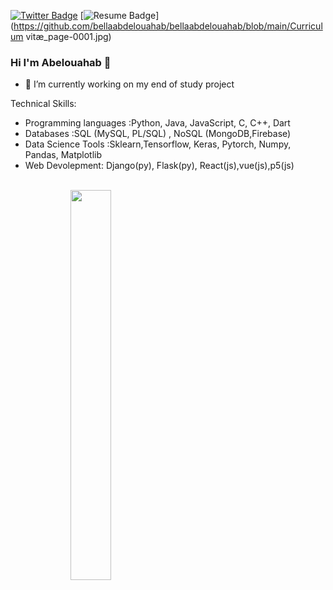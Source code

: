 [![Twitter Badge](https://img.shields.io/badge/Twitter-Profile-informational?style=flat&logo=twitter&logoColor=white&color=1CA2F1)](https://twitter.com/Abdobella448)
[![Resume Badge](https://img.shields.io/badge/CV-Resume-informational?style=flat&logo=book&logoColor=white&color=important)](https://github.com/bellaabdelouahab/bellaabdelouahab/blob/main/Curriculum vitæ_page-0001.jpg)
### Hi I'm Abelouahab 👋


- 🔭 I’m currently working on my end of study project


<!--
**bellaabdelouahab/bellaabdelouahab** is a ✨ _special_ ✨ repository because its `README.md` (this file) appears on your GitHub profile.

Here are some ideas to get you started:

- 🔭 I’m currently working on ...
- 🌱 I’m currently learning ...
- 👯 I’m looking to collaborate on ...
- 🤔 I’m looking for help with ...
- 💬 Ask me about ...
- 📫 How to reach me: ...
- 😄 Pronouns: ...
- ⚡ Fun fact: ...
-->
  Technical Skills: 
  - Programming languages :Python, Java, JavaScript, C, C++, Dart
  - Databases :SQL (MySQL, PL/SQL) , NoSQL (MongoDB,Firebase)
  - Data Science Tools :Sklearn,Tensorflow, Keras, Pytorch, Numpy, Pandas, Matplotlib
  - Web Devolepment: Django(py), Flask(py), React(js),vue(js),p5(js)
<br>
<div style="margin-left:10vw"><img align="center" width=40% src="https://github-readme-stats.vercel.app/api?username=bellaabdelouahab&show_icons=true&theme=radical" /></div>

